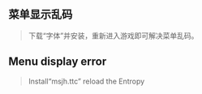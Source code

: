 ## 菜单显示乱码
>下载“字体”并安装，重新进入游戏即可解决菜单乱码。
  
## Menu display error
>Install“msjh.ttc” reload the Entropy

